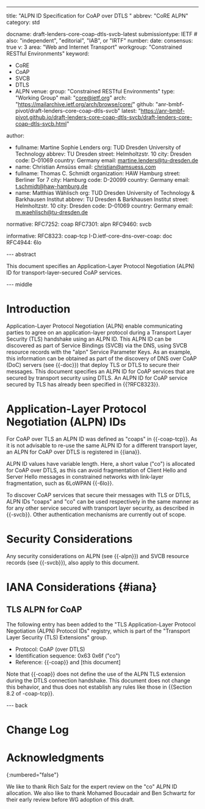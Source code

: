 ---
title: "ALPN ID Specification for CoAP over DTLS "
abbrev: "CoRE ALPN"
category: std

docname: draft-lenders-core-coap-dtls-svcb-latest
submissiontype: IETF  # also: "independent", "editorial", "IAB", or "IRTF"
number:
date:
consensus: true
v: 3
area: "Web and Internet Transport"
workgroup: "Constrained RESTful Environments"
keyword:
 - CoRE
 - CoAP
 - SVCB
 - DTLS
 - ALPN
venue:
    group: "Constrained RESTful Environments"
    type: "Working Group"
    mail: "core@ietf.org"
    arch: "https://mailarchive.ietf.org/arch/browse/core/"
    github: "anr-bmbf-pivot/draft-lenders-core-coap-dtls-svcb"
    latest: "https://anr-bmbf-pivot.github.io/draft-lenders-core-coap-dtls-svcb/draft-lenders-core-coap-dtls-svcb.html"

author:
 -  fullname: Martine Sophie Lenders
    org: TUD Dresden University of Technology
    abbrev: TU Dresden
    street: Helmholtzstr. 10
    city: Dresden
    code: D-01069
    country: Germany
    email: martine.lenders@tu-dresden.de
 -  name: Christian Amsüss
    email: christian@amsuess.com
 -  fullname: Thomas C. Schmidt
    organization: HAW Hamburg
    street: Berliner Tor 7
    city: Hamburg
    code: D-20099
    country: Germany
    email: t.schmidt@haw-hamburg.de
 -  name: Matthias Wählisch
    org: TUD Dresden University of Technology & Barkhausen Institut
    abbrev: TU Dresden & Barkhausen Institut
    street: Helmholtzstr. 10
    city: Dresden
    code: D-01069
    country: Germany
    email: m.waehlisch@tu-dresden.de

normative:
  RFC7252: coap
  RFC7301: alpn
  RFC9460: svcb

informative:
  RFC8323: coap-tcp
  I-D.ietf-core-dns-over-coap: doc
  RFC4944: 6lo

--- abstract

This document specifies an Application-Layer Protocol Negotiation (ALPN) ID for
transport-layer-secured CoAP services.

--- middle

# Introduction

Application-Layer Protocol Negotiation (ALPN) enable communicating parties to agree on an application-layer protocol during a Transport Layer Security (TLS) handshake using an ALPN ID.
This ALPN ID can be discovered as part of Service Bindings (SVCB) via the DNS, using SVCB resource records with the "alpn" Service Parameter Keys.
As an example, this information can be obtained as part of the discovery of DNS over CoAP (DoC) servers (see {{-doc}}) that deploy TLS or DTLS to secure their messages.
This document specifies an ALPN ID for CoAP services that are secured by transport security using DTLS.
An ALPN ID for CoAP service secured by TLS has already been specified in {{?RFC8323}}.

# Application-Layer Protocol Negotiation (ALPN) IDs

For CoAP over TLS an ALPN ID was defined as "coaps" in {{-coap-tcp}}.
As it is not advisable to re-use the same ALPN ID for a different transport layer, an ALPN for
CoAP over DTLS is registered in {{iana}}.

ALPN ID values have variable length.
Here, a short value ("co") is allocated for CoAP over DTLS, as this can avoid fragmentation of Client Hello and Server Hello messages in constrained networks with link-layer fragmentation, such as 6LoWPAN {{-6lo}}.

To discover CoAP services that secure their messages with TLS or DTLS, ALPN IDs "coaps" and "co" can be used respectively in
the same manner as for any other service secured with transport layer security, as
described in {{-svcb}}.
Other authentication mechanisms are currently out of scope.

# Security Considerations

Any security considerations on ALPN (see {{-alpn}}) and SVCB resource records (see {{-svcb}}), also
apply to this document.

# IANA Considerations {#iana}

## TLS ALPN for CoAP

The following entry has been added to the "TLS Application-Layer Protocol Negotiation (ALPN) Protocol IDs" registry, which is part of the "Transport Layer Security (TLS) Extensions" group.

* Protocol: CoAP (over DTLS)
* Identification sequence: 0x63 0x6f ("co")
* Reference: {{-coap}} and \[this document\]

Note that {{-coap}} does not define the use of the ALPN TLS extension during the DTLS connection handshake.
This document does not change this behavior, and thus does not establish any rules like those in {{Section 8.2 of -coap-tcp}}.


--- back

# Change Log


# Acknowledgments
{:numbered="false"}

We like to thank Rich Salz for the expert review on the "co" ALPN ID allocation.
We also like to thank Mohamed Boucadair and Ben Schwartz for their early review before WG adoption
of this draft.
